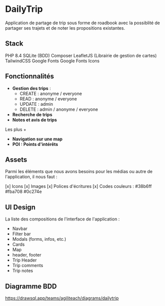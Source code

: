 # DailyTrip

Application de partage de trip sous forme de roadbook avec la possiblité de partager ses trajets et de noter les propositions existantes.

## Stack

PHP 8.4
SQLite (BDD)
Composer
LeafletJS (Librairie de gestion de cartes)
TailwindCSS
Google Fonts
Google Fonts Icons

## Fonctionnalités

- **Gestion des trips** :
  - CREATE : anonyme / everyone
  - READ : anonyme / everyone
  - UPDATE : admin
  - DELETE : admin / anonyme / everyone
- **Recherche de trips**
- **Notes et avis de trips**

Les plus +
- **Navigation sur une map**
- **POI : Points d'intérêts**

## Assets

Parmi les éléments que nous avons besoins pour les médias ou autre de l'application, il nous faut :

[x] Icons
[x] Images
[x] Polices d'écritures
[x] Codes couleurs : #38b6ff #fba708 #0c274e

## UI Design

La liste des compositions de l'interface de l'application :

- Navbar
- Filter bar
- Modals (forms, infos, etc.)
- Cards
- Map
- header, footer
- Trip Header
- Trip comments
- Trip notes

## Diagramme BDD

https://drawsql.app/teams/agiliteach/diagrams/dailytrip